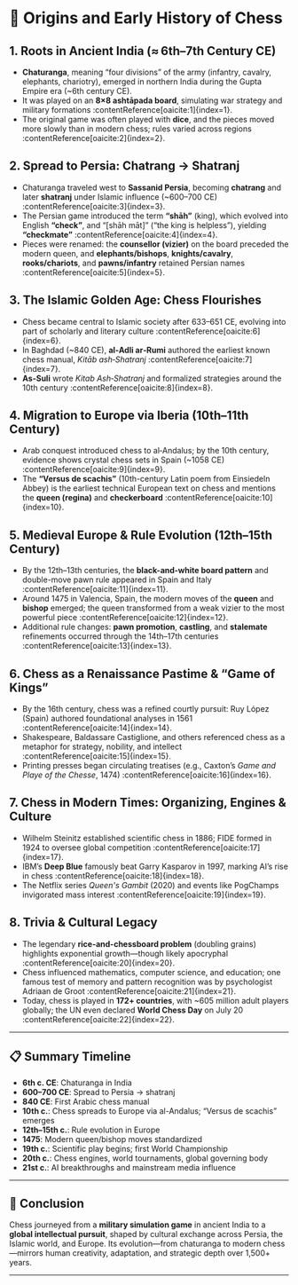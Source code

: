 # 🏰 Origins and Early History of Chess

## 1. Roots in Ancient India (≈ 6th–7th Century CE)

- **Chaturanga**, meaning “four divisions” of the army (infantry, cavalry, elephants, chariotry), emerged in northern India during the Gupta Empire era (~6th century CE).  
- It was played on an **8×8 ashtāpada board**, simulating war strategy and military formations :contentReference[oaicite:1]{index=1}.  
- The original game was often played with **dice**, and the pieces moved more slowly than in modern chess; rules varied across regions :contentReference[oaicite:2]{index=2}.

## 2. Spread to Persia: Chatrang → Shatranj

- Chaturanga traveled west to **Sassanid Persia**, becoming **chatrang** and later **shatranj** under Islamic influence (~600–700 CE) :contentReference[oaicite:3]{index=3}.  
- The Persian game introduced the term **“shāh”** (king), which evolved into English **“check”**, and “[shāh māt]” (“the king is helpless”), yielding **“checkmate”** :contentReference[oaicite:4]{index=4}.  
- Pieces were renamed: the **counsellor (vizier)** on the board preceded the modern queen, and **elephants/bishops**, **knights/cavalry**, **rooks/chariots**, and **pawns/infantry** retained Persian names :contentReference[oaicite:5]{index=5}.

## 3. The Islamic Golden Age: Chess Flourishes

- Chess became central to Islamic society after 633–651 CE, evolving into part of scholarly and literary culture :contentReference[oaicite:6]{index=6}.  
- In Baghdad (~840 CE), **al‑Adli ar‑Rumi** authored the earliest known chess manual, *Kitāb ash‑Shatranj* :contentReference[oaicite:7]{index=7}.  
- **As-Suli** wrote *Kitab Ash‑Shatranj* and formalized strategies around the 10th century :contentReference[oaicite:8]{index=8}.

## 4. Migration to Europe via Iberia (10th–11th Century)

- Arab conquest introduced chess to al‑Andalus; by the 10th century, evidence shows crystal chess sets in Spain (~1058 CE) :contentReference[oaicite:9]{index=9}.  
- The **“Versus de scachis”** (10th-century Latin poem from Einsiedeln Abbey) is the earliest technical European text on chess and mentions the **queen (regina)** and **checkerboard** :contentReference[oaicite:10]{index=10}.

## 5. Medieval Europe & Rule Evolution (12th–15th Century)

- By the 12th–13th centuries, the **black-and-white board pattern** and double-move pawn rule appeared in Spain and Italy :contentReference[oaicite:11]{index=11}.  
- Around 1475 in Valencia, Spain, the modern moves of the **queen** and **bishop** emerged; the queen transformed from a weak vizier to the most powerful piece :contentReference[oaicite:12]{index=12}.  
- Additional rule changes: **pawn promotion**, **castling**, and **stalemate** refinements occurred through the 14th–17th centuries :contentReference[oaicite:13]{index=13}.

## 6. Chess as a Renaissance Pastime & “Game of Kings”

- By the 16th century, chess was a refined courtly pursuit: Ruy López (Spain) authored foundational analyses in 1561 :contentReference[oaicite:14]{index=14}.  
- Shakespeare, Baldassare Castiglione, and others referenced chess as a metaphor for strategy, nobility, and intellect :contentReference[oaicite:15]{index=15}.  
- Printing presses began circulating treatises (e.g., Caxton’s *Game and Playe of the Chesse*, 1474) :contentReference[oaicite:16]{index=16}.

## 7. Chess in Modern Times: Organizing, Engines & Culture

- Wilhelm Steinitz established scientific chess in 1886; FIDE formed in 1924 to oversee global competition :contentReference[oaicite:17]{index=17}.  
- IBM’s **Deep Blue** famously beat Garry Kasparov in 1997, marking AI’s rise in chess :contentReference[oaicite:18]{index=18}.  
- The Netflix series *Queen's Gambit* (2020) and events like PogChamps invigorated mass interest :contentReference[oaicite:19]{index=19}.

## 8. Trivia & Cultural Legacy

- The legendary **rice-and-chessboard problem** (doubling grains) highlights exponential growth—though likely apocryphal :contentReference[oaicite:20]{index=20}.  
- Chess influenced mathematics, computer science, and education; one famous test of memory and pattern recognition was by psychologist Adriaan de Groot :contentReference[oaicite:21]{index=21}.  
- Today, chess is played in **172+ countries**, with ~605 million adult players globally; the UN even declared **World Chess Day** on July 20 :contentReference[oaicite:22]{index=22}.

---

## 📋 Summary Timeline

- **6th c. CE**: Chaturanga in India  
- **600–700 CE**: Spread to Persia → shatranj  
- **840 CE**: First Arabic chess manual  
- **10th c.**: Chess spreads to Europe via al-Andalus; “Versus de scachis” emerges  
- **12th–15th c.**: Rule evolution in Europe  
- **1475**: Modern queen/bishop moves standardized  
- **19th c.**: Scientific play begins; first World Championship  
- **20th c.**: Chess engines, world tournaments, global governing body  
- **21st c.**: AI breakthroughs and mainstream media influence

---

## 🧩 Conclusion

Chess journeyed from a **military simulation game** in ancient India to a **global intellectual pursuit**, shaped by cultural exchange across Persia, the Islamic world, and Europe. Its evolution—from chaturanga to modern chess—mirrors human creativity, adaptation, and strategic depth over 1,500+ years.

---
